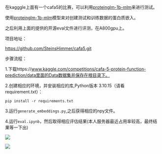 在kagggle上面有一个cafa5的比赛，可以利用[proteinglm-1b-mlm](https://huggingface.co/Bo1015/proteinglm-1b-mlm)来进行测试。

使用[proteinglm-1b-mlm](https://huggingface.co/Bo1015/proteinglm-1b-mlm)模型来对创建测试和训练数据的蛋白质嵌入。

之后利用上面的提供的开源eval文件进行评测，在A800gpu上。

项目地址：

https://github.com/SteinsHimmer/cafa5.git

步骤流程：

1.下载https://www.kaggle.com/competitions/cafa-5-protein-function-prediction/data里面的Data数据集并保存在根目录下。

2.创建相应的环境，并安装相应的库,Python版本 3.10.15（请看requirement.txt）：

```
pip install -r requirements.txt
```

3.运行`generate_embeddings.py`,之后获得相应的npy文件。

4.运行`eval.ipynb`，然后取得相应评估结果(本人服务器最近占用率较高，最终结果等一下出)



![](https://gitlab.com/sky6445638/picture/-/raw/master/pictures/2024/11/30_22_50_51_202411302250853.png)

![](https://gitlab.com/sky6445638/picture/-/raw/master/pictures/2024/11/30_22_51_18_202411302251022.png)

